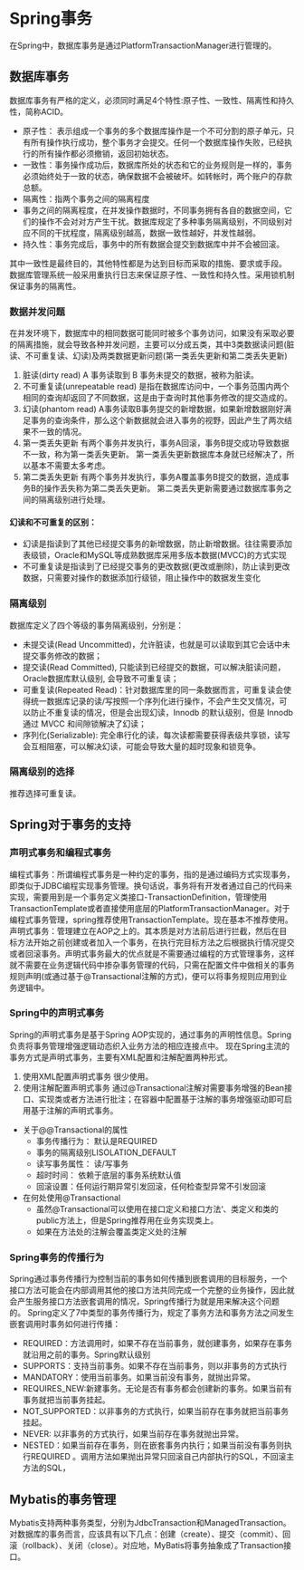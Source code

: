 # Spring事务
 在Spring中，数据库事务是通过PlatformTransactionManager进行管理的。

## 数据库事务
数据库事务有严格的定义，必须同时满足4个特性:原子性、一致性、隔离性和持久性，简称ACID。
* 原子性： 表示组成一个事务的多个数据库操作是一个不可分割的原子单元，只有所有操作执行成功，整个事务才会提交。任何一个数据库操作失败，已经执行的所有操作都必须撤销，返回初始状态。
* 一致性：事务操作成功后，数据库所处的状态和它的业务规则是一样的，事务必须始终处于一致的状态，确保数据不会被破坏。如转帐时，两个账户的存款总额。
* 隔离性：指两个事务之间的隔离程度
* 事务之间的隔离程度，在并发操作数据时，不同事务拥有各自的数据空间，它们的操作不会对对方产生干扰。数据库规定了多种事务隔离级别，不同级别对应不同的干扰程度，隔离级别越高，数据一致性越好，并发性越弱。
* 持久性：事务完成后，事务中的所有数据会提交到数据库中并不会被回滚。

其中一致性是最终目的，其他特性都是为达到目标而采取的措施、要求或手段。
数据库管理系统一般采用重执行日志来保证原子性、一致性和持久性。采用锁机制保证事务的隔离性。
 
### 数据并发问题
在并发环境下，数据库中的相同数据可能同时被多个事务访问，如果没有采取必要的隔离措施，就会导致各种并发问题，主要可以分成五类，其中3类数据读问题(脏读、不可重复读、幻读)及两类数据更新问题(第一类丢失更新和第二类丢失更新)
1. 脏读(dirty read)
A 事务读取到 B 事务未提交的数据，被称为脏读。
2. 不可重复读(unrepeatable read)
是指在数据库访问中，一个事务范围内两个相同的查询却返回了不同数据，这是由于查询时其他事务修改的提交造成的。
3. 幻读(phantom read)
A事务读取B事务提交的新增数据，如果新增数据刚好满足事务的查询条件，那么这个新数据就会进入事务的视野，因此产生了两次结果不一致的情况。
4. 第一类丢失更新
有两个事务并发执行，事务A回滚，事务B提交成功导致数据不一致，称为第一类丢失更新。
第一类丢失更新数据库本身就已经解决了，所以基本不需要太多考虑。
5. 第二类丢失更新
有两个事务并发执行，事务A覆盖事务B提交的数据，造成事务B的操作丢失称为第二类丢失更新。
第二类丢失更新需要通过数据库事务之间的隔离级别进行处理。

#### 幻读和不可重复的区别：
* 幻读是指读到了其他已经提交事务的新增数据，防止新增数据。往往需要添加表级锁，Oracle和MySQL等成熟数据库采用多版本数据(MVCC)的方式实现
* 不可重复读是指读到了已经提交事务的更改数据(更改或删除)，防止读到更改数据，只需要对操作的数据添加行级锁，阻止操作中的数据发生变化

### 隔离级别
数据库定义了四个等级的事务隔离级别，分别是：
* 未提交读(Read Uncommitted)，允许脏读，也就是可以读取到其它会话中未提交事务修改的数据；
* 提交读(Read Committed), 只能读到已经提交的数据，可以解决脏读问题，Oracle数据库默认级别, 会导致不可重复读；
* 可重复读(Repeated Read)：针对数据库里的同一条数据而言，可重复读会使得统一数据库记录的读/写按照一个序列化进行操作，不会产生交叉情况，可以防止不重复读的情况，但是会出现幻读，Innodb 的默认级别，但是 Innodb 通过 MVCC 和间隙锁解决了幻读；
* 序列化(Serializable): 完全串行化的读，每次读都需要获得表级共享锁，读写会互相阻塞，可以解决幻读，可能会导致大量的超时现象和锁竞争。

### 隔离级别的选择
推荐选择可重复读。

## Spring对于事务的支持
### 声明式事务和编程式事务
编程式事务：所谓编程式事务是一种约定的事务，指的是通过编码方式实现事务，即类似于JDBC编程实现事务管理。换句话说，事务将有开发者通过自己的代码来实现，需要用到是一个事务定义类接口-TransactionDefinition，管理使用TransactionTemplate或者直接使用底层的PlatformTransactionManager。对于编程式事务管理，spring推荐使用TransactionTemplate。现在基本不推荐使用。
声明式事务：管理建立在AOP之上的。其本质是对方法前后进行拦截，然后在目标方法开始之前创建或者加入一个事务，在执行完目标方法之后根据执行情况提交或者回滚事务。声明式事务最大的优点就是不需要通过编程的方式管理事务，这样就不需要在业务逻辑代码中掺杂事务管理的代码，只需在配置文件中做相关的事务规则声明(或通过基于@Transactional注解的方式)，便可以将事务规则应用到业务逻辑中。

### Spring中的声明式事务
Spring的声明式事务是基于Spring AOP实现的，通过事务的声明性信息。Spring负责将事务管理增强逻辑动态织入业务方法的相应连接点中。
现在Spring主流的事务方式是声明式事务，主要有XML配置和注解配置两种形式。

1. 使用XML配置声明式事务
很少使用。
2. 使用注解配置声明式事务
通过@Transactional注解对需要事务增强的Bean接口、实现类或者方法进行批注；在容器中配置基于注解的事务增强驱动即可启用基于注解的声明式事务。
* 关于@@Transactional的属性
    * 事务传播行为： 默认是REQUIRED
    * 事务的隔离级别LISOLATION_DEFAULT
    * 读写事务属性： 读/写事务
    * 超时时间： 依赖于底层的事务系统默认值
    * 回滚设置：任何运行期异常引发回滚，任何检查型异常不引发回滚
* 在何处使用@Transactional 
    * 虽然@Transactional可以使用在接口定义和接口方法‘、类定义和类的public方法上，但是Spring推荐用在业务实现类上。
    * 如果在方法处的注解会覆盖类定义处的注解

### Spring事务的传播行为
Spring通过事务传播行为控制当前的事务如何传播到嵌套调用的目标服务，一个接口方法可能会在内部调用其他的接口方法共同完成一个完整的业务操作，因此就会产生服务接口方法嵌套调用的情况，Spring传播行为就是用来解决这个问题的。
Spring定义了7中类型的事务传播行为，规定了事务方法和事务方法之间发生嵌套调用时事务如何进行传播：
* REQUIRED：方法调用时，如果不存在当前事务，就创建事务，如果存在事务就沿用之前的事务。Spring默认级别
* SUPPORTS：支持当前事务。如果不存在当前事务，则以非事务的方式执行
* MANDATORY：使用当前事务。如果当前没有事务，就抛出异常。
* REQUIRES_NEW:新建事务。无论是否有事务都会创建新的事务。如果当前有事务就把当前事务挂起。
* NOT_SUPPORTED：以非事务的方式执行，如果当前存在事务就把当前事务挂起。
* NEVER: 以非事务的方式执行，如果当前存在事务就抛出异常。
* NESTED：如果当前存在事务，则在嵌套事务内执行；如果当前没有事务则执行REQUIRED 。调用方法如果抛出异常只回滚自己内部执行的SQL，不回滚主方法的SQL，

## Mybatis的事务管理
Mybatis支持两种事务类型，分别为JdbcTransaction和ManagedTransaction。
对数据库的事务而言，应该具有以下几点：创建（create）、提交（commit）、回滚（rollback）、关闭（close）。对应地，MyBatis将事务抽象成了Transaction接口。